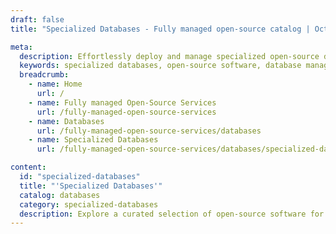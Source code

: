 ```yaml
---
draft: false
title: "Specialized Databases - Fully managed open-source catalog | OctaByte.io"

meta:
  description: Effortlessly deploy and manage specialized open-source databases with OctaByte. Enjoy hassle-free installation, backups, updates, and maintenance, all on a user-friendly platform.
  keywords: specialized databases, open-source software, database management, OctaByte, effortless database setup, automated backups, software maintenance, database updates, open-source database solutions, database deployment.
  breadcrumb:
    - name: Home
      url: /
    - name: Fully managed Open-Source Services
      url: /fully-managed-open-source-services
    - name: Databases
      url: /fully-managed-open-source-services/databases
    - name: Specialized Databases
      url: /fully-managed-open-source-services/databases/specialized-databases

content:
  id: "specialized-databases"
  title: "'Specialized Databases'"
  catalog: databases
  category: specialized-databases
  description: Explore a curated selection of open-source software for specialized databases on OctaByte. Our platform simplifies the complexities of managing databases by taking care of installation, regular updates, secure backups, and ongoing maintenance. Whether you need a high-performance database for your enterprise or a flexible solution for your next project, OctaByte offers the tools and support to make it seamless. Focus on leveraging the power of your database while we handle the technical intricacies, ensuring a reliable and efficient experience for you.
---
```

